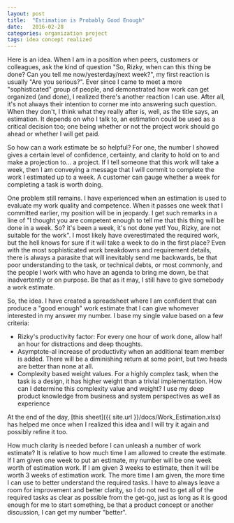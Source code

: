 ```yaml
---
layout: post
title:  "Estimation is Probably Good Enough"
date:   2016-02-28 
categories: organization project
tags: idea concept realized
---
```


Here is an idea. When I am in a position when peers, customers or colleagues, ask the kind of question "So, Rizky, when can this thing be done? Can you tell me now/yesterday/next week?", my first reaction is usually "Are you serious?". Ever since I came to meet a more "sophisticated" group of people, and demonstrated how work can get organized (and done), I realized there's another reaction I can use. After all, it's not always their intention to corner me into answering such question. When they don't, I think what they really after is, well, as the title says, an estimation. It depends on who I talk to, an estimation could be used as a critical decision too; one being whether or not the project work should go ahead or whether I will get paid.

So how can a work estimate be so helpful? For one, the number I showed gives a certain level of confidence, certainty, and clarity to hold on to and make a projection to... a project. If I tell someone that this work will take a week, then I am conveying a message that I will commit to complete the work I estimated up to a week. A customer can gauge whether a week for completing a task is worth doing. 

One problem still remains. I have experienced when an estimation is used to evaluate my work quality and competence. When it passes one week that I committed earlier, my position will be in jeopardy. I get such remarks in a line of "I thought you are competent enough to tell me that this thing will be done in a week. So? it's been a week, it's not done yet! You, Rizky, are not suitable for the work". I most likely have overestimated the required work, but the hell knows for sure if it will take a week to do in the first place? Even with the most sophisticated work breakdowns and requirement details, there is always a parasite that will inevitably send me backwards, be that poor understanding to the task, or technical debts, or most commonly, and the people I work with who have an agenda to bring me down, be that inadvertently or on purpose. Be that as it may, I still have to give somebody a work estimate.

So, the idea. I have created a spreadsheet where I am confident that can produce a "good enough" work estimate that I can give whomever interested in my answer my number. I base my single value based on a few criteria:
- Rizky's productivity factor: For every one hour of work done, allow half an hour for distractions and deep thoughts.
- Asymptote-al increase of productivity when an additional team member is added. There will be a diminishing return at some point, but two heads are better than none at all.
- Complexity based weight values. For a highly complex task, when the task is a design, it has higher weight than a trivial implementation. How can I determine this complexity value and weight? I use my deep product knowledge from business and system perspectives as well as experience 

At the end of the day, [this sheet]({{ site.url }}/docs/Work_Estimation.xlsx) has helped me once when I realized this idea and I will try it again and possibly refine it too. 

How much clarity is needed before I can unleash a number of work estimate? It is relative to how much time I am allowed to create the estimate. If I am given one week to put an estimate, my number will be one week worth of estimation work. If I am given 3 weeks to estimate, then it will be worth 3 weeks of estimation work. The more time I am given, the more time I can use to better understand the required tasks. I have to always leave a room for improvement and better clarity, so I do not ned to get all of the required tasks as clear as possible from the get-go, just as long as it is good enough for me to start something, be that a product concept or another discussion, I can get my number "better".


